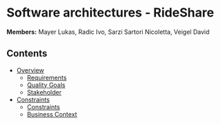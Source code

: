 # Software architectures - RideShare

**Members:**
Mayer Lukas, Radic Ivo, Sarzi Sartori Nicoletta, Veigel David

## Contents
- [Overview](Docs/Overview.md)
    - [Requirements](Docs/Overview.md#requirements)
    - [Quality Goals](Docs/Overview.md#quality-goals)
    - [Stakeholder](Docs/Overview.md#stakeholder)
- [Constraints](Docs/Constraints.md)
  - [Constraints](Docs/Constraints.md#constraints)
  - [Business Context](Docs/Constraints.md#business-context)
